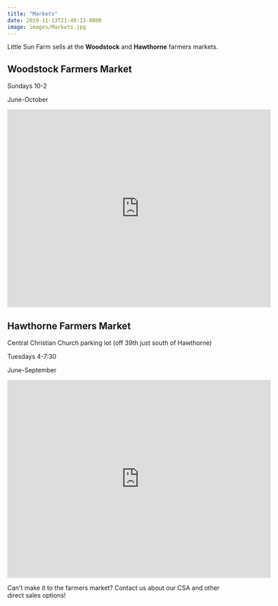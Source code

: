 ```yaml
---
title: "Markets"
date: 2019-11-13T21:49:13-0800
image: images/Markets.jpg
---
```


Little Sun Farm sells at the **Woodstock** and **Hawthorne** farmers markets.

## Woodstock Farmers Market

Sundays 10-2

June-October

<iframe src="https://www.google.com/maps/embed?pb=!1m18!1m12!1m3!1d2797.5489709286303!2d-122.6171886844421!3d45.47888887910113!2m3!1f0!2f0!3f0!3m2!1i1024!2i768!4f13.1!3m3!1m2!1s0x54950aa7481ed4cd%3A0x9c7d9a1e2baf0aee!2sWoodstock%20Farmers%20Market!5e0!3m2!1sen!2sus!4v1585542390471!5m2!1sen!2sus" width="600" height="450" frameborder="0" style="border:0;" allowfullscreen="" aria-hidden="false" tabindex="0"></iframe>

## Hawthorne Farmers Market

Central Christian Church parking lot (off 39th just south of Hawthorne)

Tuesdays 4-7:30

June-September

<iframe src="https://www.google.com/maps/embed?pb=!1m18!1m12!1m3!1d2796.025769118658!2d-122.62381618444098!3d45.509559879101495!2m3!1f0!2f0!3f0!3m2!1i1024!2i768!4f13.1!3m3!1m2!1s0x5495a1985d2a68f5%3A0x91809e5a9835dd56!2sHawthorne%20Farmers%20Market!5e0!3m2!1sen!2sus!4v1573442253484!5m2!1sen!2sus" width="600" height="450" frameborder="0" style="border:0;" allowfullscreen=""></iframe>

Can't make it to the farmers market? Contact us about our CSA and other direct sales options!
